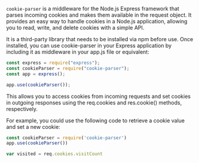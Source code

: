 `cookie-parser` is a middleware for the Node.js Express framework that parses incoming cookies and makes them available in the request object.
It provides an easy way to handle cookies in a Node.js application, allowing you to read, write, and delete cookies with a simple API.

It is a third-party library that needs to be installed via npm before use. Once installed, you can use cookie-parser in your Express application by including it as middleware in your app.js file or equivalent:
```javascript
const express = require("express");
const cookieParser = require("cookie-parser");
const app = express();

app.use(cookieParser());
```

This allows you to access cookies from incoming requests and set cookies in outgoing responses using the req.cookies and res.cookie() methods, respectively.

For example, you could use the following code to retrieve a cookie value and set a new cookie:

```javascript
const cookieParser = require('cookie-parser')
app.use(cookieParser())

var visited = req.cookies.visitCount
```
